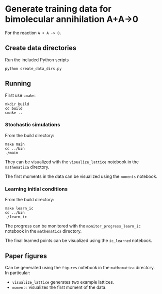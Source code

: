 # Generate training data for bimolecular annihilation A+A->0

For the reaction `A + A -> 0`.

## Create data directories

Run the included Python scripts
```
python create_data_dirs.py
```

## Running

First use `cmake`:
```
mkdir build
cd build
cmake ..
```

### Stochastic simulations

From the build directory:
```
make main
cd ../bin
./main
```

They can be visualized with the `visualize_lattice` notebook in the `mathematica` directory.

The first moments in the data can be visualized using the `moments` notebook.

### Learning initial conditions

From the build directory:
```
make learn_ic
cd ../bin
./learn_ic
```

The progress can be monitored with the `monitor_progress_learn_ic` notebook in the `mathematica` directory.

The final learned points can be visualized using the `ic_learned` notebook.

## Paper figures

Can be generated using the `figures` notebook in the `mathematica` directory. In particular:
* `visualize_lattice` generates two example lattices.
* `moments` visualizes the first moment of the data.